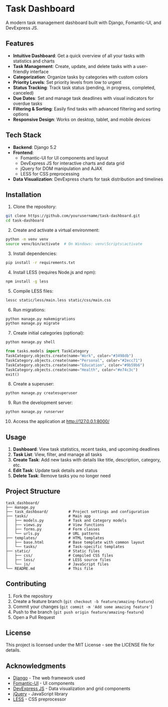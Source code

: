 # Task Dashboard

A modern task management dashboard built with Django, Fomantic-UI, and DevExpress JS.

## Features

- **Intuitive Dashboard**: Get a quick overview of all your tasks with statistics and charts
- **Task Management**: Create, update, and delete tasks with a user-friendly interface
- **Categorization**: Organize tasks by categories with custom colors
- **Priority Levels**: Set priority levels from low to urgent
- **Status Tracking**: Track task status (pending, in progress, completed, canceled)
- **Due Dates**: Set and manage task deadlines with visual indicators for overdue tasks
- **Filtering & Sorting**: Easily find tasks with advanced filtering and sorting options
- **Responsive Design**: Works on desktop, tablet, and mobile devices

## Tech Stack

- **Backend**: Django 5.2
- **Frontend**: 
  - Fomantic-UI for UI components and layout
  - DevExpress JS for interactive charts and data grid
  - jQuery for DOM manipulation and AJAX
  - LESS for CSS preprocessing
- **Data Visualization**: DevExpress charts for task distribution and timelines

## Installation

1. Clone the repository:
```bash
git clone https://github.com/yourusername/task-dashboard.git
cd task-dashboard
```

2. Create and activate a virtual environment:
```bash
python -m venv venv
source venv/bin/activate  # On Windows: venv\Scripts\activate
```

3. Install dependencies:
```bash
pip install -r requirements.txt
```

4. Install LESS (requires Node.js and npm):
```bash
npm install -g less
```

5. Compile LESS files:
```bash
lessc static/less/main.less static/css/main.css
```

6. Run migrations:
```bash
python manage.py makemigrations
python manage.py migrate
```

7. Create initial categories (optional):
```bash
python manage.py shell
```
```python
from tasks.models import TaskCategory
TaskCategory.objects.create(name="Work", color="#3498db")
TaskCategory.objects.create(name="Personal", color="#2ecc71")
TaskCategory.objects.create(name="Education", color="#9b59b6")
TaskCategory.objects.create(name="Health", color="#e74c3c")
exit()
```

8. Create a superuser:
```bash
python manage.py createsuperuser
```

9. Run the development server:
```bash
python manage.py runserver
```

10. Access the application at http://127.0.0.1:8000/

## Usage

1. **Dashboard**: View task statistics, recent tasks, and upcoming deadlines
2. **Task List**: View, filter, and manage all tasks
3. **Create Task**: Add new tasks with details like title, description, category, etc.
4. **Edit Task**: Update task details and status
5. **Delete Task**: Remove tasks you no longer need

## Project Structure

```
task_dashboard/
├── manage.py
├── task_dashboard/         # Project settings and configuration
├── tasks/                  # Main app
│   ├── models.py           # Task and Category models
│   ├── views.py            # View functions 
│   ├── forms.py            # Form classes
│   └── urls.py             # URL patterns
├── templates/              # HTML templates
│   ├── base.html           # Base template with common layout
│   └── tasks/              # Task-specific templates
├── static/                 # Static files
│   ├── css/                # Compiled CSS files
│   ├── less/               # LESS source files
│   └── js/                 # JavaScript files
└── README.md               # This file
```

## Contributing

1. Fork the repository
2. Create a feature branch (`git checkout -b feature/amazing-feature`)
3. Commit your changes (`git commit -m 'Add some amazing feature'`)
4. Push to the branch (`git push origin feature/amazing-feature`)
5. Open a Pull Request

## License

This project is licensed under the MIT License - see the LICENSE file for details.

## Acknowledgments

- [Django](https://www.djangoproject.com/) - The web framework used
- [Fomantic-UI](https://fomantic-ui.com/) - UI components
- [DevExpress JS](https://js.devexpress.com/) - Data visualization and grid components
- [jQuery](https://jquery.com/) - JavaScript library
- [LESS](http://lesscss.org/) - CSS preprocessor
